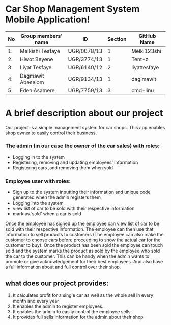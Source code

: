# Car Shop Management System Mobile Application!

| No |Group members' name |ID            |Section  |GitHub Name  | 
|----|--------------------|------------- |---------|-------------|
| 1. | Melkishi Tesfaye   | UGR/0078/13  | 1       | Melki123shi |
| 2. | Hiwot Beyene       | UGR/3774/13  | 1       | Tent-z      |
| 3. | Liyat Tesfaye      | UGR/6140/12  | 2       | liyattesfaye|
| 4. | Dagmawit Abeselom  | UGR/9134/13  | 1       | dagimawit   |
| 5. | Eden Asamere       | UGR/7759/13  | 3       | cmd-linu    |

# A brief description about our project

Our project is a simple management system for car shops. This app enables shop owner to easily control their business.

### The admin (in our case the owner of the car sales) with roles:
*	Logging in to the system
* Registering, removing and updating employees’ information 
*	Registering cars ,and removing them when sold

### Employee user with roles:

*	Sign up to the system inputting their information and unique code generated when the admin registers them
*	Logging into the system 
*	view list of car to be sold with their respective information
*	mark as ‘sold’ when a car is sold

Once the employee has signed up the employee can view list of car to be sold with their respective information. The employee can then use that information to sell products to customers (The employee can also make the customer to choose cars before proceeding to show the actual car for the customer to buy). Once the product has been sold the employee can touch sold and the system marks the product as sold by the employee who sold the car to the customer. This can be handy when the admin wants to promote or give acknowledgement for their best employees. And also have a full information about and full control over their shop.

## what does our project provides:
1. It calculates profit for a single car as well as the whole sell in every month and every year
2. It enables the admin to register employees.
3. It enables the admin to easily control the employee sells. 
4. It provides full sells information for the admin about their shop

